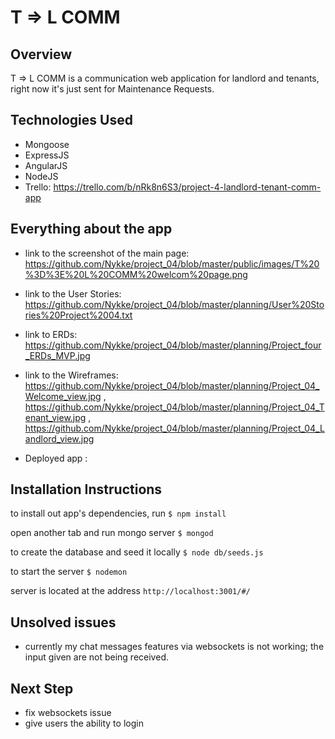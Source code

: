 # T => L COMM

## Overview
T => L COMM is a communication web application for landlord and tenants, right now it's just sent for Maintenance Requests.

## Technologies Used
 - Mongoose
 - ExpressJS
 - AngularJS
 - NodeJS
 - Trello: https://trello.com/b/nRk8n6S3/project-4-landlord-tenant-comm-app


## Everything about the app
- link to the screenshot of the main page: https://github.com/Nykke/project_04/blob/master/public/images/T%20%3D%3E%20L%20COMM%20welcom%20page.png
- link to the User Stories: https://github.com/Nykke/project_04/blob/master/planning/User%20Stories%20Project%2004.txt
- link to ERDs: https://github.com/Nykke/project_04/blob/master/planning/Project_four_ERDs_MVP.jpg
- link to the Wireframes: https://github.com/Nykke/project_04/blob/master/planning/Project_04_Welcome_view.jpg , https://github.com/Nykke/project_04/blob/master/planning/Project_04_Tenant_view.jpg , https://github.com/Nykke/project_04/blob/master/planning/Project_04_Landlord_view.jpg

-  Deployed app :

## Installation Instructions

to install out app's dependencies, run
`$ npm install`

open another tab and run mongo server
`$ mongod`

to create the database and seed it locally
`$ node db/seeds.js`

to start the server
`$ nodemon`

server is located at the address
`http://localhost:3001/#/`

## Unsolved issues
- currently my chat messages features via websockets is not working; the input given are not being received.

## Next Step
- fix websockets issue
- give users the ability to login
